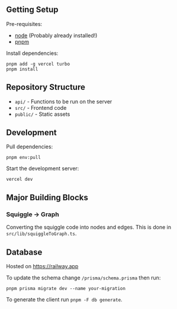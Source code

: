 ## Getting Setup

Pre-requisites:

- [node](https://nodejs.org/) (Probably already installed!)
- [pnpm](https://pnpm.io/)

Install dependencies:

```
pnpm add -g vercel turbo
pnpm install
```

## Repository Structure

- `api/` - Functions to be run on the server
- `src/` - Frontend code
- `public/` - Static assets

## Development

Pull dependencies:

```
pnpm env:pull
```

Start the development server:

```
vercel dev
```

## Major Building Blocks

### Squiggle -> Graph

Converting the squiggle code into nodes and edges. This is done in `src/lib/squiggleToGraph.ts`.

## Database

Hosted on https://railway.app

To update the schema change `/prisma/schema.prisma` then run:

```
pnpm prisma migrate dev --name your-migration
```

To generate the client run `pnpm -F db generate`.

